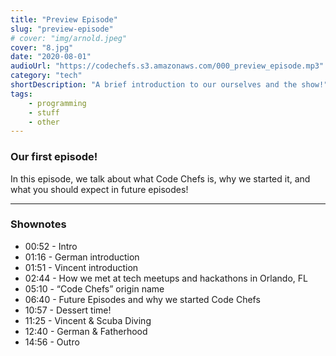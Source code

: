 ```yaml
---
title: "Preview Episode"
slug: "preview-episode"
# cover: "img/arnold.jpeg"
cover: "8.jpg"
date: "2020-08-01"
audioUrl: "https://codechefs.s3.amazonaws.com/000_preview_episode.mp3"
category: "tech"
shortDescription: "A brief introduction to our ourselves and the show!"
tags:
    - programming
    - stuff
    - other
---
```


### Our first episode!

In this episode, we talk about what Code Chefs is, why we started it, and what you should expect in future episodes!

<hr>

### Shownotes

- 00:52 - Intro
- 01:16 - German introduction
- 01:51 - Vincent introduction
- 02:44 - How we met at tech meetups and hackathons in Orlando, FL
- 05:10 - “Code Chefs” origin name
- 06:40 - Future Episodes and why we started Code Chefs
- 10:57 - Dessert time!
- 11:25 - Vincent & Scuba Diving
- 12:40 - German & Fatherhood
- 14:56 - Outro